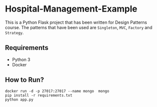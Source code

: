 # Hospital-Management-Example

This is a Python Flask project that has been written for Design Patterns course. 
The patterns that have been used are `Singleton`, `MVC`, `Factory` and `Strategy`.

## Requirements
- Python 3
- Docker

## How to Run?
```
docker run -d -p 27017:27017 --name mongo  mongo
pip install -r requirements.txt
python app.py
```
